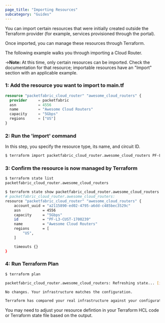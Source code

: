 ```yaml
---
page_title: "Importing Resources"
subcategory: "Guides"
---
```



You can import certain resources that were initially created outside the Terraform provider (for example, services provisioned through the portal).


Once imported, you can manage these resources through Terraform. 


The following example walks you through importing a Cloud Router. 

->**Note:** At this time, only certain resources can be imported. Check the documentation for that resource; importable resources have an "Import" section with an applicable example.


### 1: Add the resource you want to import to main.tf 

```terraform
resource "packetfabric_cloud_router" "awesome_cloud_routers" {
  provider     = packetfabric
  asn          = 4556
  name         = "Awesome Cloud Routers"
  capacity     = "5Gbps"
  regions      = ["US"]
}
```

### 2: Run the 'import' command

In this step, you specify the resource type, its name, and circuit ID. 

```bash
$ terraform import packetfabric_cloud_router.awesome_cloud_routers PF-L3-CUST-1700239 
```


### 3: Confirm the resource is now managed by Terraform

```bash
$ terraform state list 
packetfabric_cloud_router.awesome_cloud_routers

$ terraform state show packetfabric_cloud_router.awesome_cloud_routers
# packetfabric_cloud_router.awesome_cloud_routers:
resource "packetfabric_cloud_router" "awesome_cloud_routers" {
    account_uuid = "a2115890-ed02-4795-a6dd-c485bec3529c"
    asn          = 4556
    capacity     = "5Gbps"
    id           = "PF-L3-CUST-1700239"
    name         = "Awesome Cloud Routers"
    regions      = [
        "US",
    ]

    timeouts {}
}
```

### 4: Run Terraform Plan

```bash
$ terraform plan

packetfabric_cloud_router.awesome_cloud_routers: Refreshing state... [id=PF-L3-CUST-1700239]

No changes. Your infrastructure matches the configuration.

Terraform has compared your real infrastructure against your configuration and found no differences, so no changes are needed.
```

You may need to adjust your resource defintion in your Terraform HCL code or Terraform state file based on the output.